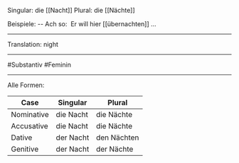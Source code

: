 Singular: die [[Nacht]]
Plural: die [[Nächte]]

Beispiele:
-- Ach so:  Er will hier [[übernachten]] …

---
Translation:
night

---

#Substantiv #Feminin

---

Alle Formen:

| Case        | Singular           | Plural           |
|-------------|--------------------|------------------|
| Nominative  | die Nacht          | die Nächte       |
| Accusative  | die Nacht          | die Nächte       |
| Dative      | der Nacht          | den Nächten      |
| Genitive    | der Nacht          | der Nächte       |, [[Nachttisch]], [[Nachtruhe]]